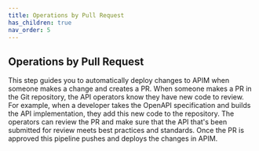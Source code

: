 ```yaml
---
title: Operations by Pull Request
has_children: true
nav_order: 5
---
```



## Operations by Pull Request

This step guides you to automatically deploy changes to APIM when someone makes a change and creates a PR. When someone makes a PR in the Git repository, the API operators know they have new code to review. For example, when a developer takes the OpenAPI specification and builds the API implementation, they add this new code to the repository. The operators can review the PR and make sure that the API that's been submitted for review meets best practices and standards. Once the PR is approved this pipeline pushes and deploys the changes in APIM.